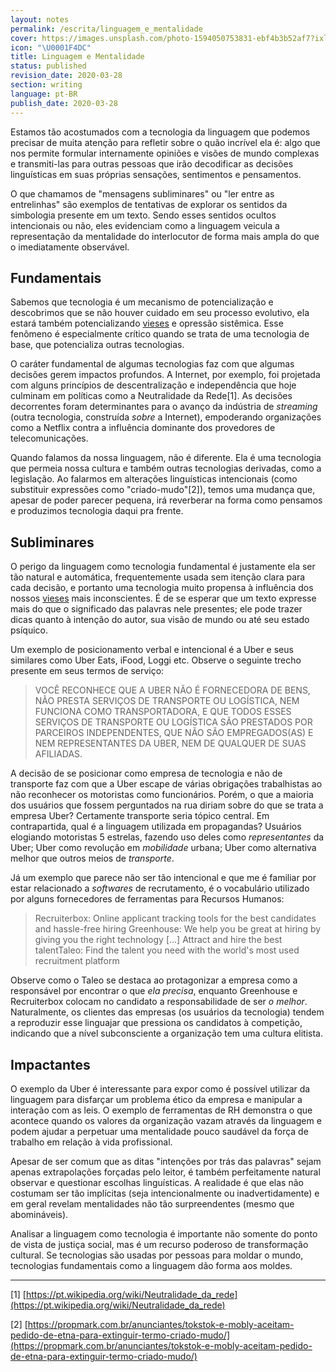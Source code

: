 ```yaml
---
layout: notes
permalink: /escrita/linguagem_e_mentalidade
cover: https://images.unsplash.com/photo-1594050753831-ebf4b3b52af7?ixlib=rb-1.2.1&q=85&fm=jpg&crop=entropy&cs=srgb&ixid=eyJhcHBfaWQiOjYzOTIxfQ
icon: "\U0001F4DC"
title: Linguagem e Mentalidade
status: published
revision_date: 2020-03-28
section: writing
language: pt-BR
publish_date: 2020-03-28
---
```




Estamos tão acostumados com a tecnologia da linguagem que podemos precisar de
muita atenção para refletir sobre o quão incrível ela é: algo que nos permite
formular internamente opiniões e visões de mundo complexas e transmiti-las para
outras pessoas que irão decodificar as decisões linguísticas em suas próprias
sensações, sentimentos e pensamentos.

O que chamamos de "mensagens subliminares" ou "ler entre as entrelinhas" são
exemplos de tentativas de explorar os sentidos da simbologia presente em um
texto. Sendo esses sentidos ocultos intencionais ou não, eles evidenciam como a
linguagem veicula a representação da mentalidade do interlocutor de forma mais
ampla do que o imediatamente observável.

## Fundamentais

Sabemos que tecnologia é um mecanismo de potencialização e descobrimos que se
não houver cuidado em seu processo evolutivo, ela estará também potencializando
[vieses](notion://www.notion.so/escrita/vieses_vs_tecnologia) e opressão sistêmica. Esse fenômeno é especialmente crítico quando se
trata de uma tecnologia de base, que potencializa outras tecnologias.

O caráter fundamental de algumas tecnologias faz com que algumas decisões gerem
impactos profundos. A Internet, por exemplo, foi projetada com alguns princípios
de descentralização e independência que hoje culminam em políticas como a
Neutralidade da Rede[1]. As decisões decorrentes foram determinantes para
o avanço da indústria de _streaming_ (outra tecnologia, construída _sobre_ a
Internet), empoderando organizações como a Netflix contra a influência dominante
dos provedores de telecomunicações.

Quando falamos da nossa linguagem, não é diferente. Ela é uma tecnologia que
permeia nossa cultura e também outras tecnologias derivadas, como a legislação.
Ao falarmos em alterações linguísticas intencionais (como substituir expressões
como "criado-mudo"[2]), temos uma mudança que, apesar de poder parecer
pequena, irá reverberar na forma como pensamos e produzimos tecnologia daqui pra
frente.

## Subliminares

O perigo da linguagem como tecnologia fundamental é justamente ela ser tão
natural e automática, frequentemente usada sem itenção clara para cada decisão,
e portanto uma tecnologia muito propensa à influência dos nossos [vieses](notion://www.notion.so/escrita/vieses_vs_tecnologia) mais
inconscientes. É de se esperar que um texto expresse mais do que o significado
das palavras nele presentes; ele pode trazer dicas quanto à intenção do autor,
sua visão de mundo ou até seu estado psíquico.

Um exemplo de posicionamento verbal e intencional é a Uber e seus similares como
Uber Eats, iFood, Loggi etc. Observe o seguinte trecho presente em seus termos
de serviço:

> VOCÊ RECONHECE QUE A UBER NÃO É FORNECEDORA DE BENS, NÃO PRESTA SERVIÇOS DE TRANSPORTE OU LOGÍSTICA, NEM FUNCIONA COMO TRANSPORTADORA, E QUE TODOS ESSES SERVIÇOS DE TRANSPORTE OU LOGÍSTICA SÃO PRESTADOS POR PARCEIROS INDEPENDENTES, QUE NÃO SÃO EMPREGADOS(AS) E NEM REPRESENTANTES DA UBER, NEM DE QUALQUER DE SUAS AFILIADAS.

A decisão de se posicionar como empresa de tecnologia e não de transporte faz
com que a Uber escape de várias obrigações trabalhistas ao não reconhecer os
motoristas como funcionários. Porém, o que a maioria dos usuários que fossem
perguntados na rua diriam sobre do que se trata a empresa Uber? Certamente
transporte seria tópico central. Em contrapartida, qual é a linguagem utilizada
em propagandas? Usuários elogiando motoristas 5 estrelas, fazendo uso deles como
_representantes_ da Uber; Uber como revolução em _mobilidade_ urbana; Uber como
alternativa melhor que outros meios de _transporte_.

Já um exemplo que parece não ser tão intencional e que me é familiar por estar
relacionado a _softwares_ de recrutamento, é o vocabulário utilizado por alguns
fornecedores de ferramentas para Recursos Humanos:

> Recruiterbox:
Online applicant tracking tools for the best candidates and hassle-free
hiring Greenhouse:
We help you be great at hiring by giving you the right technology [...] Attract
and hire the best talentTaleo:
Find the talent you need with the world's most used recruitment platform

Observe como o Taleo se destaca ao protagonizar a empresa como a responsável por
encontrar o que _ela precisa_, enquanto Greenhouse e Recruiterbox colocam no
candidato a responsabilidade de ser _o melhor_. Naturalmente, os clientes das
empresas (os usuários da tecnologia) tendem a reproduzir esse linguajar que
pressiona os candidatos à competição, indicando que a nível subconsciente a
organização tem uma cultura elitista.

## Impactantes

O exemplo da Uber é interessante para expor como é possível utilizar da
linguagem para disfarçar um problema ético da empresa e manipular a interação
com as leis. O exemplo de ferramentas de RH demonstra o que acontece quando os
valores da organização vazam através da linguagem e podem ajudar a perpetuar uma
mentalidade pouco saudável da força de trabalho em relação à vida profissional.

Apesar de ser comum que as ditas "intenções por trás das palavras" sejam apenas
extrapolações forçadas pelo leitor, é também perfeitamente natural observar e
questionar escolhas linguísticas. A realidade é que elas não costumam ser tão
implícitas (seja intencionalmente ou inadvertidamente) e em geral revelam
mentalidades não tão surpreendentes (mesmo que abomináveis).

Analisar a linguagem como tecnologia é importante não somente do ponto de vista
de justiça social, mas é um recurso poderoso de transformação cultural. Se
tecnologias são usadas por pessoas para moldar o mundo, tecnologias fundamentais
como a linguagem dão forma aos moldes.



------



[1] [https://pt.wikipedia.org/wiki/Neutralidade_da_rede](https://pt.wikipedia.org/wiki/Neutralidade_da_rede)

[2] [https://propmark.com.br/anunciantes/tokstok-e-mobly-aceitam-pedido-de-etna-para-extinguir-termo-criado-mudo/](https://propmark.com.br/anunciantes/tokstok-e-mobly-aceitam-pedido-de-etna-para-extinguir-termo-criado-mudo/)
